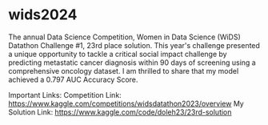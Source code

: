 # wids2024
The annual Data Science Competition, Women in Data Science (WiDS) Datathon Challenge #1, 23rd place solution.
This year's challenge presented a unique opportunity to tackle a critical social impact challenge by predicting metastatic cancer diagnosis within 90 days of screening using a comprehensive oncology dataset. 
I am thrilled to share that my model achieved a 0.797 AUC Accuracy Score.

Important Links:
Competition Link: https://www.kaggle.com/competitions/widsdatathon2023/overview
My Solution Link: https://www.kaggle.com/code/doleh23/23rd-solution 
